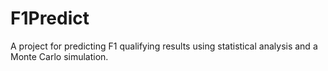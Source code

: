 # F1Predict

A project for predicting F1 qualifying results using statistical analysis and a Monte Carlo simulation.
